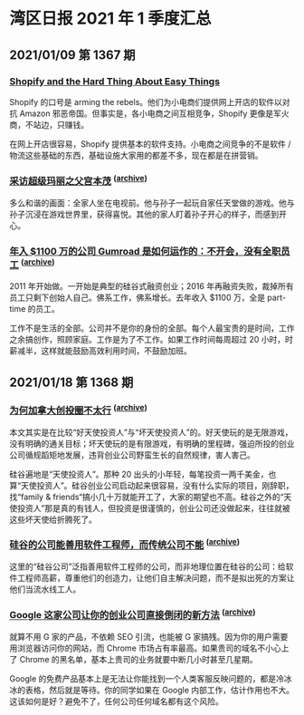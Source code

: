 # 湾区日报 2021 年 1 季度汇总

## 2021/01/09 第 1367 期

### [Shopify and the Hard Thing About Easy Things](https://notboring.substack.com/p/shopify-and-the-hard-thing-about-a05)

Shopify 的口号是 arming the rebels。他们为小电商们提供网上开店的软件以对抗 Amazon 邪恶帝国。但事实是，各小电商之间互相竞争，Shopify 更像是军火商，不站边，只赚钱。

在网上开店很容易，Shopify 提供基本的软件支持。小电商之间竞争的不是软件 / 物流这些基础的东西，基础设施大家用的都差不多，现在都是在拼营销。

### [采访超级玛丽之父宫本茂](https://www.newyorker.com/culture/the-new-yorker-interview/shigeru-miyamoto-wants-to-create-a-kinder-world) <sup>([archive](https://archive.md/20210909100733/https://www.newyorker.com/culture/the-new-yorker-interview/shigeru-miyamoto-wants-to-create-a-kinder-world))</sup>

多么和谐的画面：全家人坐在电视前。他与孙子一起玩自家任天堂做的游戏。他与孙子沉浸在游戏世界里，获得喜悦。其他的家人盯着孙子开心的样子，而感到开心。

### [年入 $1100 万的公司 Gumroad 是如何运作的：不开会，没有全职员工](https://sahillavingia.com/work) <sup>([archive](https://archive.md/20210107211600/https://sahillavingia.com/work))</sup>

2011 年开始做。一开始是典型的硅谷式融资创业；2016 年再融资失败，裁掉所有员工只剩下创始人自己。佛系工作，佛系增长。去年收入 $1100 万，全是 part-time 的员工。

工作不是生活的全部。公司并不是你的身份的全部。每个人最宝贵的是时间，工作之余搞创作，照顾家庭。工作是为了不工作。如果工作时间每周超过 20 小时，时薪减半，这样就能鼓励高效利用时间，不鼓励加班。

## 2021/01/18 第 1368 期

### [为何加拿大创投圈不太行](https://alexdanco.com/2021/01/11/why-the-canadian-tech-scene-doesnt-work/) <sup>([archive](https://archive.md/20210303212906/https://alexdanco.com/2021/01/11/why-the-canadian-tech-scene-doesnt-work/))</sup>

本文其实是在比较“好天使投资人”与“坏天使投资人”的。好天使玩的是无限游戏，没有明确的通关目标；坏天使玩的是有限游戏，有明确的里程碑，强迫所投的创业公司循规蹈矩地发展，违背创业公司野蛮生长的自然规律，害人害己。

硅谷遍地是“天使投资人”。那种 20 出头的小年轻，每笔投资一两千美金，也算“天使投资人”。硅谷创业公司启动起来很容易，没有什么实际的项目，刚辞职，找“family & friends“搞小几十万就能开工了，大家的期望也不高。硅谷之外的“天使投资人”那是真的有钱人，但投资是很谨慎的，创业公司还没做起来，往往就被这些坏天使给折腾死了。

### [硅谷的公司能善用软件工程师，而传统公司不能](https://blog.pragmaticengineer.com/what-silicon-valley-gets-right-on-software-engineers/) <sup>([archive](https://archive.md/20210918123141/https://blog.pragmaticengineer.com/what-silicon-valley-gets-right-on-software-engineers/))</sup>

这里的“硅谷公司”泛指善用软件工程师的公司，而非地理位置在硅谷的公司：给软件工程师高薪，尊重他们的创造力，让他们自主解决问题，而不是拟出死的方案让他们当流水线工人。

### [Google 这家公司让你的创业公司直接倒闭的新方法](https://gomox.medium.com/google-safe-browsing-can-kill-your-startup-7d73c474b98d) <sup>([archive](https://archive.md/20220118004814/https://gomox.medium.com/google-safe-browsing-can-kill-your-startup-7d73c474b98d))</sup>

就算不用 G 家的产品，不依赖 SEO 引流，也能被 G 家搞残。因为你的用户需要用浏览器访问你的网站，而 Chrome 市场占有率最高。如果贵司的域名不小心上了 Chrome 的黑名单，基本上贵司的业务就要中断几小时甚至几星期。

Google 的免费产品基本上是无法让你能找到一个人类客服反映问题的，都是冷冰冰的表格，然后就是等待。你的同学如果在 Google 内部工作，估计作用也不大。这该如何是好？避免不了，任何公司任何域名都有这个风险。
